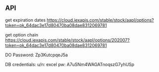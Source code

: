## API
get expiration dates
https://cloud.iexapis.com/stable/stock/aapl/options?token=pk_64dac3e17d80470ba08dae8312069781

get option chain
https://cloud.iexapis.com/stable/stock/aapl/options/202007?token=pk_64dac3e17d80470ba08dae8312069781


DO Password:
Zp3KutcpqeJ5a

DB credentials:
u/n: excel
pw: A7uSNm4WAGATnoqszG7yhUSp
